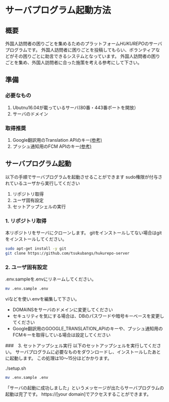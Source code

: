 # サーバプログラム起動方法
## 概要
外国人訪問者の困りごとを集めるためのプラットフォーム*HUKUREPO*のサーバプログラムです。
外国人訪問者に困りごとを投稿してもらい、ボランティアなどがその困りごとに助言できるシステムとなっています。
外国人訪問者の困りごとを集め、外国人訪問者に合った施策を考える参考にして下さい。


## 準備
### 必要なもの
1. Ubutnu16.04が載っているサーバ(80番・443番ポートを開放）
1. サーバのドメイン

### 取得推奨
1. Google翻訳用のTranslation APIのキー[(参考)](https://cloud.google.com/translate/)
1. プッシュ通知用のFCM APIのキー[(参考)](https://firebase.google.com/docs/cloud-messaging/?hl=ja)


## サーバプログラム起動
以下の手順でサーバプログラムを起動させることができます
sudo権限が付与されているユーザから実行してください

1. リポジトリ取得
1. ユーザ固有設定
1. セットアップシェルの実行

### 1. リポジトリ取得
本リポジトリをサーバにクローンします。
gitをインストールしてない場合はgitをインストールしてください。
```bash
sudo apt-get install -y git
git clone https://github.com/tsukubangs/hukurepo-server
```

### 2. ユーザ固有設定
.env.sampleを.envにリネームしてください。
```bash
mv .env.sample .env
```

viなどを使い.envを編集して下さい。
- DOMAINSをサーバのドメインに変更してください
- セキュリティを気にする場合は、DBのパスワードや暗号キーベースを変更してください
- Google翻訳用のGOOGLE_TRANSLATION_APIのキーや、プッシュ通知用のFCMキーを取得している場合は設定してください


###　3. セットアップシェル実行
以下のセットアップシェルを実行してください。
サーバプログラムに必要なものをダウンロードし、インストールしたあとに起動します。
この処理は10～15分ほどかかります。

./setup.sh
```bash
mv .env.sample .env
```

「サーバの起動に成功しました」というメッセージが出たらサーバプログラムの起動は完了です。
https://[your domain]でアクセスすることができます。
